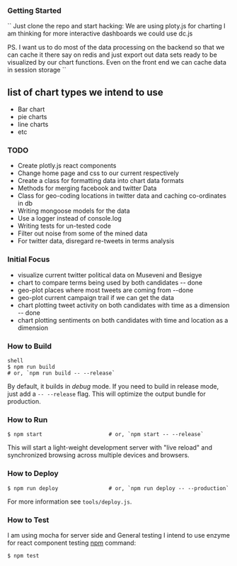 ### Getting Started

``
Just clone the repo and start hacking:
We are using ploty.js for charting
I am thinking for more interactive dashboards we could use dc.js

PS. I want us to do most of the data processing on the backend so that we can
cache it there say on redis and just export out data sets ready to be visualized
by our chart functions.
Even on the front end we can cache data in session storage
``

## list of chart types we intend to use

* Bar chart
* pie charts
* line charts
* etc

### TODO
* Create plotly.js react components
* Change home page and css to our current respectively
* Create a class for formatting data into chart data formats
* Methods for merging facebook and twitter Data
* Class for geo-coding locations in twitter data and caching co-ordinates in db
* Writing mongoose models for the data
* Use a logger instead of console.log
* Writing tests for un-tested code
* Filter out noise from some of the mined data
* For twitter data, disregard re-tweets in terms analysis

### Initial Focus
* visualize current twitter political data on Museveni and Besigye
* chart to compare terms being used by both candidates -- done
* geo-plot places where most tweets are coming from --done
* geo-plot current campaign trail if we can get the data
* chart plotting tweet activity on both candidates with time as a dimension -- done
* chart plotting sentiments on both candidates with time and location as a dimension

### How to Build

```
shell
$ npm run build                 
# or, `npm run build -- --release`
```

By default, it builds in *debug* mode. If you need to build in release
mode, just add a `-- --release` flag. This will optimize the output bundle for
production.

### How to Run

```shell
$ npm start                     # or, `npm start -- --release`
```

This will start a light-weight development server with "live reload" and
synchronized browsing across multiple devices and browsers.

### How to Deploy

```shell
$ npm run deploy                # or, `npm run deploy -- --production`
```

For more information see `tools/deploy.js`.


### How to Test
I am using mocha for server side and General testing
I intend to use enzyme for react component testing
[npm](https://www.npmjs.org/doc/misc/npm-scripts.html) command:

```shell
$ npm test
```
